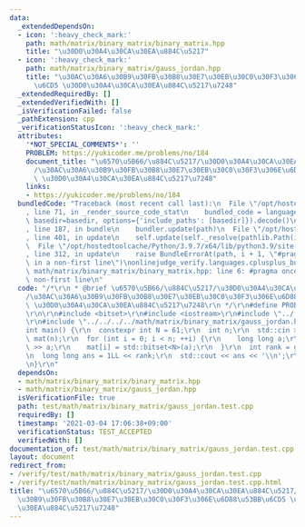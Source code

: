 ```yaml
---
data:
  _extendedDependsOn:
  - icon: ':heavy_check_mark:'
    path: math/matrix/binary_matrix/binary_matrix.hpp
    title: "\u30D0\u30A4\u30CA\u30EA\u884C\u5217"
  - icon: ':heavy_check_mark:'
    path: math/matrix/binary_matrix/gauss_jordan.hpp
    title: "\u30AC\u30A6\u30B9\u30FB\u30B8\u30E7\u30EB\u30C0\u30F3\u306E\u6D88\u53BB\
      \u6CD5 \u30D0\u30A4\u30CA\u30EA\u884C\u5217\u7248"
  _extendedRequiredBy: []
  _extendedVerifiedWith: []
  _isVerificationFailed: false
  _pathExtension: cpp
  _verificationStatusIcon: ':heavy_check_mark:'
  attributes:
    '*NOT_SPECIAL_COMMENTS*': ''
    PROBLEM: https://yukicoder.me/problems/no/184
    document_title: "\u6570\u5B66/\u884C\u5217/\u30D0\u30A4\u30CA\u30EA\u884C\u5217\
      /\u30AC\u30A6\u30B9\u30FB\u30B8\u30E7\u30EB\u30C0\u30F3\u306E\u6D88\u53BB\u6CD5\
      \ \u30D0\u30A4\u30CA\u30EA\u884C\u5217\u7248"
    links:
    - https://yukicoder.me/problems/no/184
  bundledCode: "Traceback (most recent call last):\n  File \"/opt/hostedtoolcache/Python/3.9.7/x64/lib/python3.9/site-packages/onlinejudge_verify/documentation/build.py\"\
    , line 71, in _render_source_code_stat\n    bundled_code = language.bundle(stat.path,\
    \ basedir=basedir, options={'include_paths': [basedir]}).decode()\n  File \"/opt/hostedtoolcache/Python/3.9.7/x64/lib/python3.9/site-packages/onlinejudge_verify/languages/cplusplus.py\"\
    , line 187, in bundle\n    bundler.update(path)\n  File \"/opt/hostedtoolcache/Python/3.9.7/x64/lib/python3.9/site-packages/onlinejudge_verify/languages/cplusplus_bundle.py\"\
    , line 401, in update\n    self.update(self._resolve(pathlib.Path(included), included_from=path))\n\
    \  File \"/opt/hostedtoolcache/Python/3.9.7/x64/lib/python3.9/site-packages/onlinejudge_verify/languages/cplusplus_bundle.py\"\
    , line 312, in update\n    raise BundleErrorAt(path, i + 1, \"#pragma once found\
    \ in a non-first line\")\nonlinejudge_verify.languages.cplusplus_bundle.BundleErrorAt:\
    \ math/matrix/binary_matrix/binary_matrix.hpp: line 6: #pragma once found in a\
    \ non-first line\n"
  code: "/*\r\n * @brief \u6570\u5B66/\u884C\u5217/\u30D0\u30A4\u30CA\u30EA\u884C\u5217\
    /\u30AC\u30A6\u30B9\u30FB\u30B8\u30E7\u30EB\u30C0\u30F3\u306E\u6D88\u53BB\u6CD5\
    \ \u30D0\u30A4\u30CA\u30EA\u884C\u5217\u7248\r\n */\r\n#define PROBLEM \"https://yukicoder.me/problems/no/184\"\
    \r\n\r\n#include <bitset>\r\n#include <iostream>\r\n#include \"../../../../math/matrix/binary_matrix/binary_matrix.hpp\"\
    \r\n#include \"../../../../math/matrix/binary_matrix/gauss_jordan.hpp\"\r\n\r\n\
    int main() {\r\n  constexpr int N = 61;\r\n  int n;\r\n  std::cin >> n;\r\n  BinaryMatrix<N>\
    \ mat(n);\r\n  for (int i = 0; i < n; ++i) {\r\n    long long a;\r\n    std::cin\
    \ >> a;\r\n    mat[i] = std::bitset<N>(a);\r\n  }\r\n  int rank = gauss_jordan(mat);\r\
    \n  long long ans = 1LL << rank;\r\n  std::cout << ans << '\\n';\r\n  return 0;\r\
    \n}\r\n"
  dependsOn:
  - math/matrix/binary_matrix/binary_matrix.hpp
  - math/matrix/binary_matrix/gauss_jordan.hpp
  isVerificationFile: true
  path: test/math/matrix/binary_matrix/gauss_jordan.test.cpp
  requiredBy: []
  timestamp: '2021-03-04 17:06:38+09:00'
  verificationStatus: TEST_ACCEPTED
  verifiedWith: []
documentation_of: test/math/matrix/binary_matrix/gauss_jordan.test.cpp
layout: document
redirect_from:
- /verify/test/math/matrix/binary_matrix/gauss_jordan.test.cpp
- /verify/test/math/matrix/binary_matrix/gauss_jordan.test.cpp.html
title: "\u6570\u5B66/\u884C\u5217/\u30D0\u30A4\u30CA\u30EA\u884C\u5217/\u30AC\u30A6\
  \u30B9\u30FB\u30B8\u30E7\u30EB\u30C0\u30F3\u306E\u6D88\u53BB\u6CD5 \u30D0\u30A4\u30CA\
  \u30EA\u884C\u5217\u7248"
---
```

